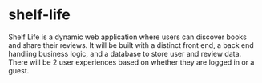 # shelf-life

Shelf Life is a dynamic web application where users can discover books and share their reviews. It will be built with a distinct front end, a back end handling business logic, and a database to store user and review data. There will be 2 user experiences based on whether they are logged in or a guest.
